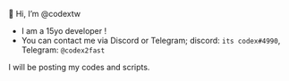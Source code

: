 👋 Hi, I’m @codextw

- I am a 15yo developer !
- You can contact me via Discord or Telegram; discord: `its codex#4990`, Telegram: `@codex2fast`

I will be posting my codes and scripts.
<!---
codextw/codextw is a ✨ special ✨ repository because its `README.md` (this file) appears on your GitHub profile.
You can click the Preview link to take a look at your changes.
--->
